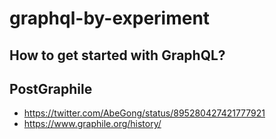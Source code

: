 # graphql-by-experiment

## How to get started with GraphQL?


## PostGraphile
- https://twitter.com/AbeGong/status/895280427421777921
- https://www.graphile.org/history/
